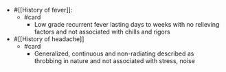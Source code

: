 - #[[History of fever]]:
	- #card
		- Low grade recurrent fever lasting days to weeks with no relieving factors and not associated with chills and rigors
- #[[History of headache]]
	- #card
		- Generalized, continuous and non-radiating described as throbbing in nature and not associated with stress, noise